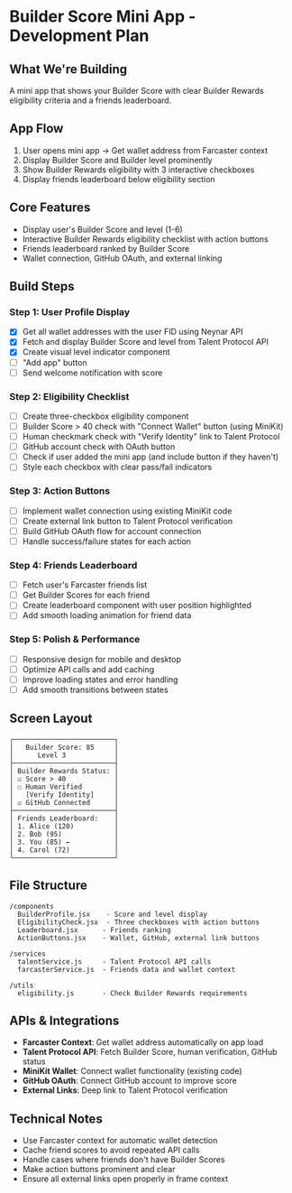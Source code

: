 # Builder Score Mini App - Development Plan

## What We're Building

A mini app that shows your Builder Score with clear Builder Rewards eligibility criteria and a friends leaderboard.

## App Flow

1. User opens mini app → Get wallet address from Farcaster context
2. Display Builder Score and Builder level prominently
3. Show Builder Rewards eligibility with 3 interactive checkboxes
4. Display friends leaderboard below eligibility section

## Core Features

- Display user's Builder Score and level (1-6)
- Interactive Builder Rewards eligibility checklist with action buttons
- Friends leaderboard ranked by Builder Score
- Wallet connection, GitHub OAuth, and external linking

## Build Steps

### Step 1: User Profile Display

- [x] Get all wallet addresses with the user FID using Neynar API
- [x] Fetch and display Builder Score and level from Talent Protocol API
- [x] Create visual level indicator component
- [ ] "Add app" button
- [ ] Send welcome notification with score

### Step 2: Eligibility Checklist

- [ ] Create three-checkbox eligibility component
- [ ] Builder Score > 40 check with "Connect Wallet" button (using MiniKit)
- [ ] Human checkmark check with "Verify Identity" link to Talent Protocol
- [ ] GitHub account check with OAuth button
- [ ] Check if user added the mini app (and include button if they haven't)
- [ ] Style each checkbox with clear pass/fail indicators

### Step 3: Action Buttons

- [ ] Implement wallet connection using existing MiniKit code
- [ ] Create external link button to Talent Protocol verification
- [ ] Build GitHub OAuth flow for account connection
- [ ] Handle success/failure states for each action

### Step 4: Friends Leaderboard

- [ ] Fetch user's Farcaster friends list
- [ ] Get Builder Scores for each friend
- [ ] Create leaderboard component with user position highlighted
- [ ] Add smooth loading animation for friend data

### Step 5: Polish & Performance

- [ ] Responsive design for mobile and desktop
- [ ] Optimize API calls and add caching
- [ ] Improve loading states and error handling
- [ ] Add smooth transitions between states

## Screen Layout

```
┌─────────────────────────┐
│   Builder Score: 85     │
│      Level 3            │
├─────────────────────────┤
│ Builder Rewards Status: │
│ ☑ Score > 40            │
│ ☐ Human Verified        │
│   [Verify Identity]     │
│ ☑ GitHub Connected      │
├─────────────────────────┤
│ Friends Leaderboard:    │
│ 1. Alice (120)          │
│ 2. Bob (95)             │
│ 3. You (85) ←           │
│ 4. Carol (72)           │
└─────────────────────────┘
```

## File Structure

```
/components
  BuilderProfile.jsx    - Score and level display
  EligibilityCheck.jsx  - Three checkboxes with action buttons
  Leaderboard.jsx      - Friends ranking
  ActionButtons.jsx    - Wallet, GitHub, external link buttons

/services
  talentService.js     - Talent Protocol API calls
  farcasterService.js  - Friends data and wallet context

/utils
  eligibility.js       - Check Builder Rewards requirements
```

## APIs & Integrations

- **Farcaster Context**: Get wallet address automatically on app load
- **Talent Protocol API**: Fetch Builder Score, human verification, GitHub status
- **MiniKit Wallet**: Connect wallet functionality (existing code)
- **GitHub OAuth**: Connect GitHub account to improve score
- **External Links**: Deep link to Talent Protocol verification

## Technical Notes

- Use Farcaster context for automatic wallet detection
- Cache friend scores to avoid repeated API calls
- Handle cases where friends don't have Builder Scores
- Make action buttons prominent and clear
- Ensure all external links open properly in frame context
